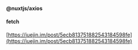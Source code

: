 #### @nuxtjs/axios


#### fetch

[https://juejin.im/post/5ecb813751882543184598fe](https://juejin.im/post/5ecb813751882543184598fe)





